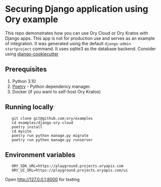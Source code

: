 # Securing Django application using Ory example

This repo demonstrates how you can use Ory Cloud or Ory Kratos with Django apps.
This app is not for production use and serves as an example of integration.
It was generated using the default `django-admin startproject` command. It uses sqlite3 as the database backend.
Consider using [django-cookiecutter](https://github.com/cookiecutter/cookiecutter-django)

## Prerequisites

1. Python 3.10
2. [Poetry](https://python-poetry.org/) - Python dependency manager.
3. Docker (if you want to  self-host Ory Kratos)

## Running locally

```
   git clone git@github.com:ory/examples
   cd examples/django-ory-cloud
   poetry install
   cd mysite
   poetry run python manage.py migrate
   poetry run python manage.py runserver

```

## Environment variables

```
   ORY_SDK_URL=https://playground.projects.oryapis.com
   ORY_UI_URL=https://playground.projects.oryapis.com/ui
```

Open http://127.0.0.1:8000 for testing

